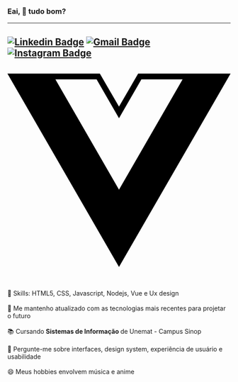 ### Eai, 👋 tudo bom?
----
[![Linkedin Badge](https://img.shields.io/badge/-jhonatanborg-blue?style=flat-square&logo=Linkedin&logoColor=white&link=https://www.linkedin.com/in/jhonatanborg/)](https://www.linkedin.com/in/jhonatanborg/)
[![Gmail Badge](https://img.shields.io/badge/-gmail-c14438?style=flat-square&logo=Gmail&logoColor=white&link=mailto:web.jhonatanborgesdj@gmail.com)](mailto:web.jhonatanborgesdj@gmail.com)
[![Instagram Badge](https://img.shields.io/badge/-@jhonatanborg-C13584?style=flat-square&labelColor=C13584&logo=instagram&logoColor=white&link=https://www.instagram.com/jhonatanborg)](https://www.instagram.com/jhonatanborg/)
<svg role="img" viewBox="0 0 24 24" xmlns="http://www.w3.org/2000/svg"><path d="M24,1.61H14.06L12,5.16,9.94,1.61H0L12,22.39ZM12,14.08,5.16,2.23H9.59L12,6.41l2.41-4.18h4.43Z"/></svg>
----


  📌 Skills: HTML5, CSS, Javascript, Nodejs, Vue e Ux design  <br>
  <br>
  💙 Me mantenho atualizado com as tecnologias mais recentes para projetar o futuro <br>
  <br>
  📚 Cursando <b> Sistemas de Informação </b> de Unemat - Campus Sinop  <br>
  <br>
  🚀 Pergunte-me sobre interfaces, design system, experiência de usuário e usabilidade <br>
  <br>
  😄 Meus hobbies envolvem música e anime <br>
